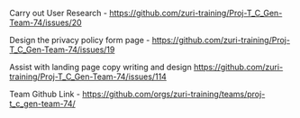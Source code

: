 Carry out User Research -  https://github.com/zuri-training/Proj-T_C_Gen-Team-74/issues/20

Design the privacy policy form page -	https://github.com/zuri-training/Proj-T_C_Gen-Team-74/issues/19

Assist with landing page copy writing and design	https://github.com/zuri-training/Proj-T_C_Gen-Team-74/issues/114


Team Github Link - https://github.com/orgs/zuri-training/teams/proj-t_c_gen-team-74/